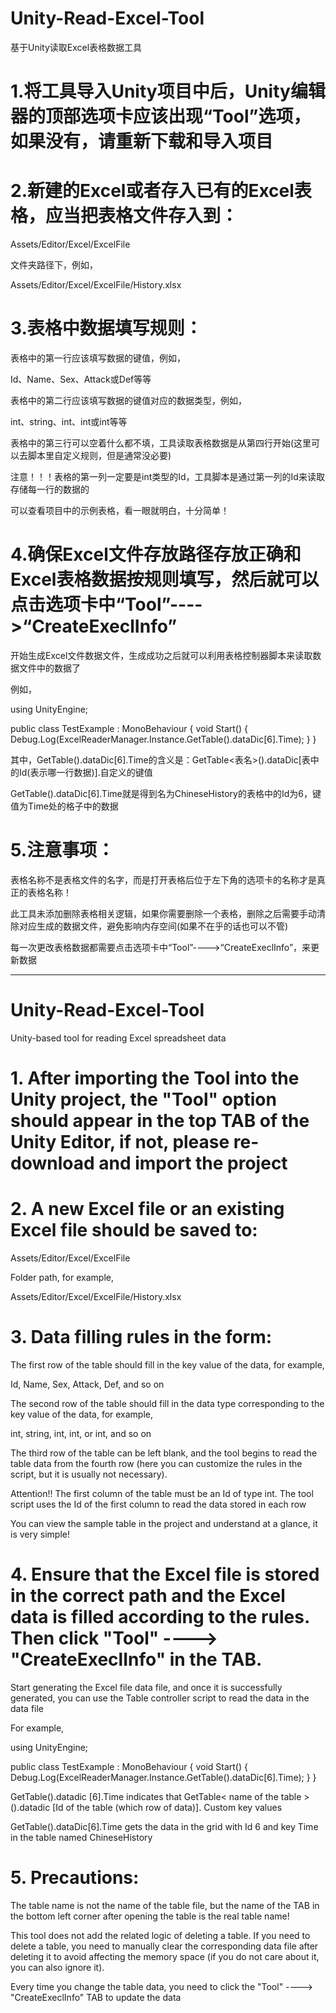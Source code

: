 # Unity-Read-Excel-Tool
基于Unity读取Excel表格数据工具
# 1.将工具导入Unity项目中后，Unity编辑器的顶部选项卡应该出现“Tool”选项，如果没有，请重新下载和导入项目



# 2.新建的Excel或者存入已有的Excel表格，应当把表格文件存入到：

Assets/Editor/Excel/ExcelFile

文件夹路径下，例如，

Assets/Editor/Excel/ExcelFile/History.xlsx



# 3.表格中数据填写规则：

表格中的第一行应该填写数据的键值，例如，

Id、Name、Sex、Attack或Def等等

表格中的第二行应该填写数据的键值对应的数据类型，例如，

int、string、int、int或int等等

表格中的第三行可以空着什么都不填，工具读取表格数据是从第四行开始(这里可以去脚本里自定义规则，但是通常没必要)

注意！！！表格的第一列一定要是int类型的Id，工具脚本是通过第一列的Id来读取存储每一行的数据的

可以查看项目中的示例表格，看一眼就明白，十分简单！



# 4.确保Excel文件存放路径存放正确和Excel表格数据按规则填写，然后就可以点击选项卡中“Tool”---->“CreateExeclInfo”

开始生成Excel文件数据文件，生成成功之后就可以利用表格控制器脚本来读取数据文件中的数据了

例如，

using UnityEngine;

public class TestExample : MonoBehaviour
{
    void Start()
    {
        Debug.Log(ExcelReaderManager.Instance.GetTable<ChineseHistory>().dataDic[6].Time);
    }
}

其中，GetTable<ChineseHistory>().dataDic[6].Time的含义是：GetTable<表名>().dataDic[表中的Id(表示哪一行数据)].自定义的键值

GetTable<ChineseHistory>().dataDic[6].Time就是得到名为ChineseHistory的表格中的Id为6，键值为Time处的格子中的数据


# 5.注意事项：

表格名称不是表格文件的名字，而是打开表格后位于左下角的选项卡的名称才是真正的表格名称！

此工具未添加删除表格相关逻辑，如果你需要删除一个表格，删除之后需要手动清除对应生成的数据文件，避免影响内存空间(如果不在乎的话也可以不管)

每一次更改表格数据都需要点击选项卡中“Tool”---->“CreateExeclInfo”，来更新数据

-----------------------------------------------------------------------------------------------------------------------------------------------------------------

# Unity-Read-Excel-Tool
Unity-based tool for reading Excel spreadsheet data
# 1. After importing the Tool into the Unity project, the "Tool" option should appear in the top TAB of the Unity Editor, if not, please re-download and import the project



# 2. A new Excel file or an existing Excel file should be saved to:

Assets/Editor/Excel/ExcelFile

Folder path, for example,

Assets/Editor/Excel/ExcelFile/History.xlsx



# 3. Data filling rules in the form:

The first row of the table should fill in the key value of the data, for example,

Id, Name, Sex, Attack, Def, and so on

The second row of the table should fill in the data type corresponding to the key value of the data, for example,

int, string, int, int, or int, and so on

The third row of the table can be left blank, and the tool begins to read the table data from the fourth row (here you can customize the rules in the script, but it is usually not necessary).

Attention!! The first column of the table must be an Id of type int. The tool script uses the Id of the first column to read the data stored in each row

You can view the sample table in the project and understand at a glance, it is very simple!



# 4. Ensure that the Excel file is stored in the correct path and the Excel data is filled according to the rules. Then click "Tool" ----> "CreateExeclInfo" in the TAB.

Start generating the Excel file data file, and once it is successfully generated, you can use the Table controller script to read the data in the data file

For example,

using UnityEngine;

public class TestExample : MonoBehaviour
{
void Start()
{
Debug.Log(ExcelReaderManager.Instance.GetTable<ChineseHistory>().dataDic[6].Time);
}
}

GetTable<ChineseHistory>().datadic [6].Time indicates that GetTable< name of the table >().datadic [Id of the table (which row of data)]. Custom key values

GetTable<ChineseHistory>().dataDic[6].Time gets the data in the grid with Id 6 and key Time in the table named ChineseHistory


# 5. Precautions:

The table name is not the name of the table file, but the name of the TAB in the bottom left corner after opening the table is the real table name!

This tool does not add the related logic of deleting a table. If you need to delete a table, you need to manually clear the corresponding data file after deleting it to avoid affecting the memory space (if you do not care about it, you can also ignore it).

Every time you change the table data, you need to click the "Tool" ----> "CreateExeclInfo" TAB to update the data
